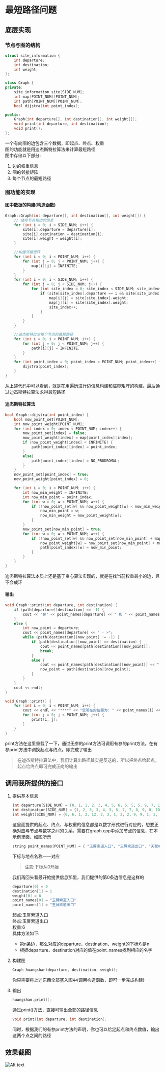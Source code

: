 # 最短路径问题
## 底层实现
### 节点与图的结构
```cpp
struct site_information {
	int departure;
	int destination;
	int weight;
};

class Graph {
private:
	site_information site[SIDE_NUM];
	int map[POINT_NUM][POINT_NUM];
	int path[POINT_NUM][POINT_NUM];
	bool dijstra(int point_index);

public:
	Graph(int departure[], int destination[], int weight[]);
	void print(int departure, int destination);
	void print();
};
```
一个有向图的边包含三个数据，即起点、终点、权重<br>
图的功能就是用迪杰斯特拉算法来计算最短路径<br>
图中存储以下部分:
1. 边的权重信息
2. 图的邻接矩阵
3. 每个节点的最短路径
### 图功能的实现
#### 图中数据的构建(构造函数)
```cpp
Graph::Graph(int departure[], int destination[], int weight[]) {
	// 储存节点和边的信息
	for (int i = 0; i < SIDE_NUM; i++) {
		site[i].departure = departure[i];
		site[i].destination = destination[i];
		site[i].weight = weight[i];
	}

	//构建邻接矩阵
	for (int i = 0; i < POINT_NUM; i++) {
		for (int j = 0; j < POINT_NUM; j++) {
			map[i][j] = INFINITE;
		}
	}
	for (int i = 0; i < SIDE_NUM; i++) {
		for (int j = 0; j < SIDE_NUM; j++) {
			for (int site_index = 0; site_index < SIDE_NUM; site_index++) {
				if (site[site_index].departure == i && site[site_index].destination == j) {
					map[i][j] = site[site_index].weight;
					map[j][i] = site[site_index].weight;
					site_index++;
				}
			}
		}
	}

	//迪杰斯特拉求每个节点的最短路径
	for (int i = 0; i < POINT_NUM; i++) {
		for (int j = 0; j < POINT_NUM; j++) {
			path[i][j] = INFINITE;
		}
	}
	for (int point_index = 0; point_index < POINT_NUM; point_index++) {
		dijstra(point_index);
	}
}
```
从上述代码中可以看到，就是在用遍历进行边信息构建和临界矩阵的构建，最后通过迪杰斯特拉算法求得最短路径
#### 迪杰斯特拉算法
```cpp
bool Graph::dijstra(int point_index) {
	bool now_point_set[POINT_NUM];
	int now_point_weight[POINT_NUM];
	for (int index = 0; index < POINT_NUM; index++) {
		now_point_set[index] = false;
		now_point_weight[index] = map[point_index][index];
		if (now_point_weight[index] < INFINITE) {
			path[point_index][index] = point_index;
		}
		else{
			path[point_index][index] = NO_PRODROMAL;
		}
	}
	now_point_set[point_index] = true;
	now_point_weight[point_index] = 0;

	for (int i = 0; i < POINT_NUM; i++) {
		int now_min_weight = INFINITE;
		int now_min_point = point_index;
		for (int w = 0; w < POINT_NUM; w++) {
			if (!now_point_set[w] && now_point_weight[w] < now_min_weight) {
				now_min_point = w;
				now_min_weight = now_point_weight[w];
			}
		}
		now_point_set[now_min_point] = true;
		for (int w = 0; w < POINT_NUM; w++) {
			if (!now_point_set[w] && now_point_set[now_min_point] + map[now_min_point][w]) {
				now_point_weight[w] = now_point_set[now_min_point] + map[now_min_point][w];
				path[point_index][w] = now_min_point;
			}
		}
	}
}
```
迪杰斯特拉算法本质上还是基于贪心算法实现的，就是在找当前权重最小的边，且不会成环
#### 输出
```cpp
void Graph::print(int departure, int destination) {
	if (path[departure][destination] == -1) {
		cout << "在" << point_names[departure] << " 和 " << point_names[destination] << " 之间没有路,或者你已经在这了!";
	}
	else {
		int now_point = departure;
		cout << point_names[departure] << " - >";
		while (path[destination][now_point] != -1) {
			if (path[destination][now_point] == destination) {
				cout << point_names[path[destination][now_point]];
				break;
			}
			else {
				cout << point_names[path[destination][now_point]] << " - >";
				now_point = path[destination][now_point];
			}
		}
	}
	cout << endl;
}

void Graph::print() {
	for (int i = 0; i < POINT_NUM; i++) {
		cout << endl << "****" << "您所在的位置为: " << point_names[i] << "****" << endl;
		for (int j = 0; j < POINT_NUM; j++) {
			print(i, j);
		}
	}
}
```
print方法在这里重载了一下，通过无参的print方法可调用有参的print方法，在有参print方法中调换起点与终点，即完成了输出<br>
>在迪杰斯特拉算法中，我们计算出路径其实是反这的，所以把终点给起点，起点给终点即可完成正向的输出
## 调用我所提供的接口
1. 提供基本信息
   ```cpp
   int departure[SIDE_NUM] = {0, 1, 1, 2, 3, 4, 5, 6, 5, 5, 5, 9, 7, 10, 8, 10};
   int destination[SIDE_NUM] = {1, 2, 3, 3, 4, 5, 6, 7, 7, 8, 9, 8, 10, 8, 10, 11};
   int weight[SIDE_NUM] = {6, 6, 1, 2, 12, 2, 2, 1, 2, 2, 9, 9, 1, 2, 2, 5};
   ```
   这里面提供的起点、终点、与权重的信息都是以数字形式进行对应的，想要正确对应与节点与数字之间的关系，需要在graph.cpp中添加节点的信息，在本示例里面，如图所示
   ```cpp
   string point_names[POINT_NUM] = { "玉屏索道入口", "玉屏索道出口", "天都峰", "迎客松", "排云溪站", "排云亭", "光明顶", "白鹤铃", "始信峰", "松谷庵站", "云谷索道入口", "云谷索道出口" };
   ```
   下标与地点名称一一对应
   >注意:下标从0开始

   我们再回头看最开始提供信息那里，我们提供的第0条边信息是这样的
   ```cpp
   departure[0] = 0
   destination[1] = 1
   weight[0] = 6
   point_names[0] = "玉屏索道入口"
   point_names[1] = "玉屏索道出口"
   ```
   起点:玉屏索道入口<br>
   终点:玉屏索道出口<br>
   权重:6<br>
   具体方法如下:
   * 第n条边，那么对应的departure、destination、weight的下标均是n
   * 根据departure、destination对应的值在point_names找到相应的名字
2. 构建图
   ```cpp
   Graph huangshan(departure, destination, weight);
   ```
   你只需要将上述东西全部塞入图中(调用构造函数，即可一步完成构建)
3. 输出
   ```cpp
   huangshan.print();
   ```
   通过print()方法，直接可输出全部的路径信息
   ```cpp
   void print(int departure, int destination);
   ```
   同时，根据我们的有参print方法的声明，你也可以给定起点和终点数值，输出这两个点之间的路径
## 效果截图
![Alt text](End.png)
